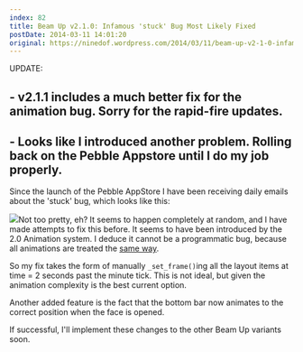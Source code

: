 ```yaml
---
index: 82
title: Beam Up v2.1.0: Infamous 'stuck' Bug Most Likely Fixed
postDate: 2014-03-11 14:01:20
original: https://ninedof.wordpress.com/2014/03/11/beam-up-v2-1-0-infamous-stuck-bug-most-likely-fixed/
---
```


UPDATE: 

## - v2.1.1 includes a much better fix for the animation bug. Sorry for the rapid-fire updates.

## - Looks like I introduced another problem. Rolling back on the Pebble Appstore until I do my job properly.

Since the launch of the Pebble AppStore I have been receiving daily emails about the 'stuck' bug, which looks like this:

![](http://ninedof.files.wordpress.com/2013/12/img_20131226_185234.jpg?w=545)Not too pretty, eh? It seems to happen completely at random, and I have made attempts to fix this before. It seems to have been introduced by the 2.0 Animation system. I deduce it cannot be a programmatic bug, because all animations are treated the [same way](https://github.com/C-D-Lewis/beam-up/blob/master/src/cl_util.c#L67).

So my fix takes the form of manually <code>_set_frame()</code>ing all the layout items at time = 2 seconds past the minute tick. This is not ideal, but given the animation complexity is the best current option.

Another added feature is the fact that the bottom bar now animates to the correct position when the face is opened.

If successful, I'll implement these changes to the other Beam Up variants soon.
